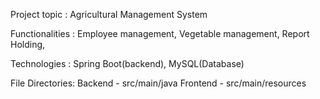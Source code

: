 Project topic : Agricultural Management System

Functionalities :
Employee management,
Vegetable management,
Report Holding,

Technologies :
Spring Boot(backend),
MySQL(Database)


File Directories:
Backend - src/main/java
Frontend - src/main/resources
	
	
